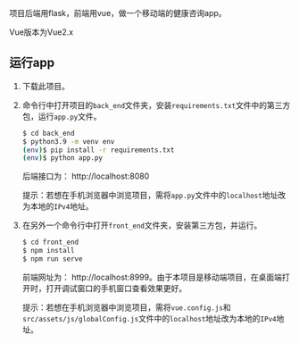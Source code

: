项目后端用flask，前端用vue，做一个移动端的健康咨询app。

Vue版本为Vue2.x

## 运行app

1. 下载此项目。

2. 命令行中打开项目的`back_end`文件夹，安装`requirements.txt`文件中的第三方包，运行`app.py`文件。

   ```sh
   $ cd back_end
   $ python3.9 -m venv env
   (env)$ pip install -r requirements.txt
   (env)$ python app.py
   ```

   后端接口为： http://localhost:8080

   提示：若想在手机浏览器中浏览项目，需将`app.py`文件中的`localhost`地址改为本地的`IPv4`地址。

3. 在另外一个命令行中打开`front_end`文件夹，安装第三方包，并运行。

   ```sh
   $ cd front_end
   $ npm install
   $ npm run serve
   ```

   前端网址为： http://localhost:8999。由于本项目是移动端项目，在桌面端打开时，打开调试窗口的手机窗口查看效果更好。

   提示：若想在手机浏览器中浏览项目，需将`vue.config.js`和`src/assets/js/globalConfig.js`文件中的`localhost`地址改为本地的`IPv4`地址。